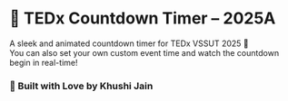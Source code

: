 # 🎯 TEDx Countdown Timer – 2025A 

A sleek and animated countdown timer for TEDx VSSUT 2025 🎉  
You can also set your own custom event time and watch the countdown begin in real-time!

### 💖 Built with Love by Khushi Jain